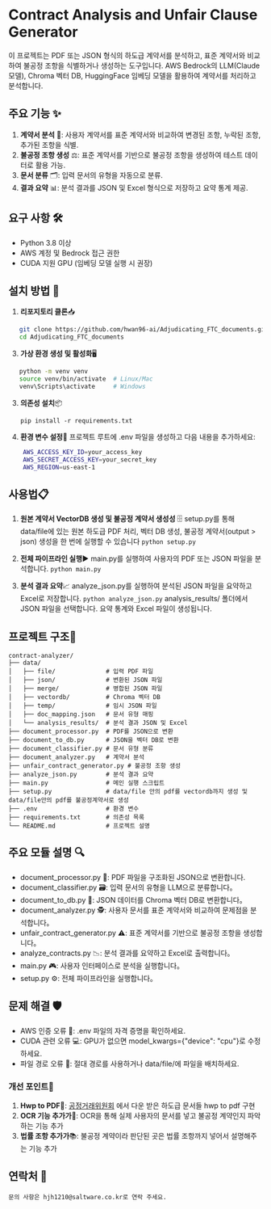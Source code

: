 # Contract Analysis and Unfair Clause Generator 

이 프로젝트는 PDF 또는 JSON 형식의 하도급 계약서를 분석하고, 표준 계약서와 비교하여 불공정 조항을 식별하거나 생성하는 도구입니다. AWS Bedrock의 LLM(Claude 모델), Chroma 벡터 DB, HuggingFace 임베딩 모델을 활용하여 계약서를 처리하고 분석합니다.

## 주요 기능 ✨
1. **계약서 분석** 📑: 사용자 계약서를 표준 계약서와 비교하여 변경된 조항, 누락된 조항, 추가된 조항을 식별.
2. **불공정 조항 생성** ⚖️: 표준 계약서를 기반으로 불공정 조항을 생성하여 테스트 데이터로 활용 가능.
3. **문서 분류** 🗂️: 입력 문서의 유형을 자동으로 분류.
4. **결과 요약** 📊: 분석 결과를 JSON 및 Excel 형식으로 저장하고 요약 통계 제공.

## 요구 사항 🛠️
- Python 3.8 이상
- AWS 계정 및 Bedrock 접근 권한
- CUDA 지원 GPU (임베딩 모델 실행 시 권장)

## 설치 방법 🚀
1. **리포지토리 클론**📥
```bash
   git clone https://github.com/hwan96-ai/Adjudicating_FTC_documents.git
   cd Adjudicating_FTC_documents
```

3. **가상 환경 생성 및 활성화**🖥️
```bash 
   python -m venv venv
   source venv/bin/activate  # Linux/Mac
   venv\Scripts\activate     # Windows 
```

3. **의존성 설치**📦
   
    `pip install -r requirements.txt`
   
5. **환경 변수 설정**🔑
   프로젝트 루트에 .env 파일을 생성하고 다음 내용을 추가하세요:

```bash    
    AWS_ACCESS_KEY_ID=your_access_key
    AWS_SECRET_ACCESS_KEY=your_secret_key
    AWS_REGION=us-east-1
```


## 사용법📋
1. **원본 계약서 VectorDB 생성 및 불공정 계약서 생성성** 🗄️
   setup.py를 통해 data/file에 있는 원본 하도급 PDF 처리, 벡터 DB 생성, 불공정 계약서(output > json) 생성을 한 번에 실행할 수 있습니다
   `python setup.py`
   
3. **전체 파이프라인 실행**▶️
   main.py를 실행하여 사용자의 PDF 또는 JSON 파일을 분석합니다.
   `python main.py`
   
5. **분석 결과 요약**📈
    analyze_json.py를 실행하여 분석된 JSON 파일을 요약하고 Excel로 저장합니다.
    `python analyze_json.py`
    analysis_results/ 폴더에서 JSON 파일을 선택합니다.
    요약 통계와 Excel 파일이 생성됩니다.

 
## 프로젝트 구조🌳
    contract-analyzer/
    ├── data/
    │   ├── file/              # 입력 PDF 파일
    │   ├── json/              # 변환된 JSON 파일
    │   ├── merge/             # 병합된 JSON 파일
    │   ├── vectordb/          # Chroma 벡터 DB
    │   ├── temp/              # 임시 JSON 파일
    │   ├── doc_mapping.json   # 문서 유형 매핑
    │   └── analysis_results/  # 분석 결과 JSON 및 Excel
    ├── document_processor.py  # PDF를 JSON으로 변환
    ├── document_to_db.py      # JSON을 벡터 DB로 변환
    ├── document_classifier.py # 문서 유형 분류
    ├── document_analyzer.py   # 계약서 분석
    ├── unfair_contract_generator.py # 불공정 조항 생성
    ├── analyze_json.py        # 분석 결과 요약
    ├── main.py                # 메인 실행 스크립트
    ├── setup.py               # data/file 안의 pdf를 vectordb까지 생성 및 data/file안의 pdf를 불공정계약서로 생성
    ├── .env                   # 환경 변수
    ├── requirements.txt       # 의존성 목록
    └── README.md              # 프로젝트 설명

## 주요 모듈 설명 🔍
   - document_processor.py 📄: PDF 파일을 구조화된 JSON으로 변환합니다.
   - document_classifier.py 🗃️: 입력 문서의 유형을 LLM으로 분류합니다。
   - document_to_db.py 💾: JSON 데이터를 Chroma 벡터 DB로 변환합니다。
   - document_analyzer.py 🕵️: 사용자 문서를 표준 계약서와 비교하여 문제점을 분석합니다。
   - unfair_contract_generator.py ⚠️: 표준 계약서를 기반으로 불공정 조항을 생성합니다。
   - analyze_contracts.py 📉: 분석 결과를 요약하고 Excel로 출력합니다。
   - main.py 🎮: 사용자 인터페이스로 분석을 실행합니다。
   - setup.py ⚙️: 전체 파이프라인을 실행합니다。

## 문제 해결 🛡️
   - AWS 인증 오류 🔐: .env 파일의 자격 증명을 확인하세요.
   - CUDA 관련 오류 💻: GPU가 없으면 model_kwargs={"device": "cpu"}로 수정하세요.
   - 파일 경로 오류 📍: 절대 경로를 사용하거나 data/file/에 파일을 배치하세요.


### 개선 포인트🌟
   1. **Hwp to PDF**📑: [공정거래위원회](https://www.ftc.go.kr/www/selectBbsNttList.do?bordCd=202&key=203) 에서 다운 받은 하도급 문서들 hwp to pdf 구현 
   2. **OCR 기능 추가가**🔎: OCR을 통해 실제 사용자의 문서를 넣고 불공정 계약인지 파악하는 기능 추가
   3. **법률 조항 추가가**📚: 불공정 계약이라 판단된 곳은 법률 조항까지 넣어서 설명해주는 기능 추가


## 연락처 📧
    문의 사항은 hjh1210@saltware.co.kr로 연락 주세요.

